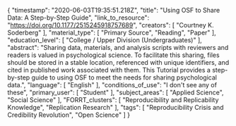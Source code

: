 {
    "timestamp": "2020-06-03T19:35:51.218Z",
    "title": "Using OSF to Share Data: A Step-by-Step Guide",
    "link_to_resource": "https://doi.org/10.1177/2515245918757689",
    "creators": [
        "Courtney K. Soderberg"
    ],
    "material_type": [
        "Primary Source",
        "Reading",
        "Paper"
    ],
    "education_level": [
        "College / Upper Division (Undergraduates)"
    ],
    "abstract": "Sharing data, materials, and analysis scripts with reviewers and readers is valued in psychological science. To facilitate this sharing, files should be stored in a stable location, referenced with unique identifiers, and cited in published work associated with them. This Tutorial provides a step-by-step guide to using OSF to meet the needs for sharing psychological data.",
    "language": [
        "English"
    ],
    "conditions_of_use": "I don't see any of these",
    "primary_user": [
        "Student"
    ],
    "subject_areas": [
        "Applied Science",
        "Social Science"
    ],
    "FORRT_clusters": [
        "Reproducibility and Replicability Knowledge",
        "Replication Research"
    ],
    "tags": [
        "Reproducibility Crisis and Credibility Revolution",
        "Open Science"
    ]
}